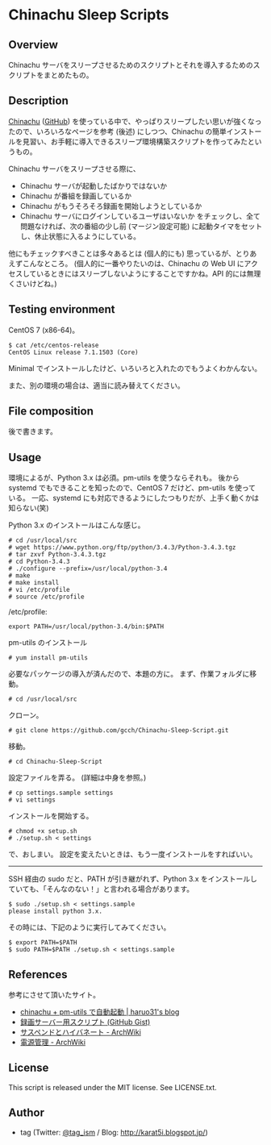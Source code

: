 # Chinachu Sleep Scripts

## Overview
Chinachu サーバをスリープさせるためのスクリプトとそれを導入するためのスクリプトをまとめたもの。

## Description
[Chinachu](https://chinachu.moe/) ([GitHub](https://github.com/kanreisa/Chinachu)) を使っている中で、やっぱりスリープしたい思いが強くなったので、いろいろなページを参考 (後述) にしつつ、Chinachu の簡単インストールを見習い、お手軽に導入できるスリープ環境構築スクリプトを作ってみたというもの。

Chinachu サーバをスリープさせる際に、
* Chinachu サーバが起動したばかりではないか
* Chinachu が番組を録画しているか
* Chinachu がもうそろそろ録画を開始しようとしているか
* Chinachu サーバにログインしているユーザはいないか
をチェックし、全て問題なければ、次の番組の少し前 (マージン設定可能) に起動タイマをセットし、休止状態に入るようにしている。

他にもチェックすべきことは多々あるとは (個人的にも) 思っているが、とりあえずこんなところ。
(個人的に一番やりたいのは、Chinachu の Web UI にアクセスしているときにはスリープしないようにすることですかね。API 的には無理くさいけどね。)

## Testing environment
CentOS 7 (x86-64)。

    $ cat /etc/centos-release
    CentOS Linux release 7.1.1503 (Core)

Minimal でインストールしたけど、いろいろと入れたのでもうよくわかんない。

また、別の環境の場合は、適当に読み替えてください。

## File composition
後で書きます。

## Usage
環境によるが、Python 3.x は必須。pm-utils を使うならそれも。
後から systemd でもできることを知ったので、CentOS 7 だけど、pm-utils を使っている。
一応、systemd にも対応できるようにしたつもりだが、上手く動くかは知らない(笑)

Python 3.x のインストールはこんな感じ。

    # cd /usr/local/src
    # wget https://www.python.org/ftp/python/3.4.3/Python-3.4.3.tgz
    # tar zxvf Python-3.4.3.tgz
    # cd Python-3.4.3
    # ./configure --prefix=/usr/local/python-3.4
    # make
    # make install
    # vi /etc/profile
    # source /etc/profile

/etc/profile:

    export PATH=/usr/local/python-3.4/bin:$PATH

pm-utils のインストール

    # yum install pm-utils

必要なパッケージの導入が済んだので、本題の方に。
まず、作業フォルダに移動。

    # cd /usr/local/src

クローン。

    # git clone https://github.com/gcch/Chinachu-Sleep-Script.git

移動。

    # cd Chinachu-Sleep-Script

設定ファイルを弄る。 (詳細は中身を参照。)

    # cp settings.sample settings
    # vi settings

インストールを開始する。

    # chmod +x setup.sh
    # ./setup.sh < settings

で、おしまい。
設定を変えたいときは、もう一度インストールをすればいい。

-----

SSH 経由の sudo だと、PATH が引き継がれず、Python 3.x をインストールしていても、「そんなのない！」と言われる場合があります。

    $ sudo ./setup.sh < settings.sample
    please install python 3.x.

その時には、下記のように実行してみてください。

    $ export PATH=$PATH
    $ sudo PATH=$PATH ./setup.sh < settings.sample

## References
参考にさせて頂いたサイト。
* [chinachu + pm-utils で自動起動 | haruo31's blog](http://haruo31.underthetree.jp/2013/09/04/chinachu-pm-utils-%E3%81%A7%E8%87%AA%E5%8B%95%E8%B5%B7%E5%8B%95/)
* [録画サーバー用スクリプト (GitHub Gist)](https://gist.github.com/jtwp470/ca92c6a7b3d1c819acdc)
* [サスペンドとハイバネート - ArchWiki](https://wiki.archlinuxjp.org/index.php/%E3%82%B5%E3%82%B9%E3%83%9A%E3%83%B3%E3%83%89%E3%81%A8%E3%83%8F%E3%82%A4%E3%83%90%E3%83%8D%E3%83%BC%E3%83%88)
* [電源管理 - ArchWiki](https://wiki.archlinuxjp.org/index.php/%E9%9B%BB%E6%BA%90%E7%AE%A1%E7%90%86)

## License
This script is released under the MIT license. See LICENSE.txt.

## Author
* tag (Twitter: [@tag_ism](https://twitter.com/tag_ism "tag (@tag_ism) | Twitter") / Blog: http://karat5i.blogspot.jp/)
